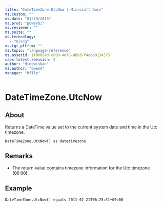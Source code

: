```yaml
---
title: "DateTimeZone.UtcNow | Microsoft Docs"
ms.custom: ""
ms.date: "01/19/2018"
ms.prod: "powerbi"
ms.reviewer: ""
ms.suite: ""
ms.technology: 
  - "mlang"
ms.tgt_pltfrm: ""
ms.topic: "language-reference"
ms.assetid: 1f80054d-c008-4e78-ab8d-f4cde0134375
caps.latest.revision: 5
author: "Minewiskan"
ms.author: "owend"
manager: "kfile"
---
```

# DateTimeZone.UtcNow

  
## About  
Returns a DateTime value set to the current system date and time in the Utc timezone.  
  
`DateTimeZone.UtcNow() as datetimezone`  
  
## Remarks  
  
-   The return value contains timezone information for the Utc timezone (00:00).  
  
## Example  
  
```  
DateTimeZone.UtcNow() equals 2011-02-21T06:25:51+00:00  
```  

